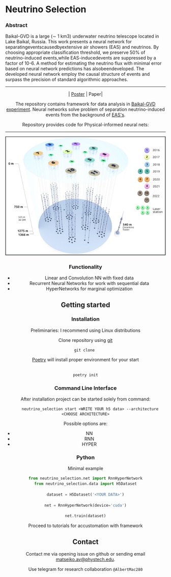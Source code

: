 # Neutrino Selection

### Abstract

Baikal-GVD is a large (∼ 1 km3) underwater neutrino telescope located in Lake Baikal, Russia. This work presents a neural network for separatingeventscausedbyextensive air showers (EAS) and neutrinos. By choosing appropriate classification threshold, we preserve 50% of neutrino-induced events,while EAS-inducedevents are suppressed by a factor of 10-6. A method for estimating the neutrino flux with minimal error based on neural network predictions has alsobeendeveloped. The developed neural network employ the causal structure of events and surpass the precision of standard algorithmic approaches.

---
<center>
| <a href=https://indico.jinr.ru/event/3792/contributions/23465/attachments/17254/29376/AYSS_Matseiko_poster.pdf>Poster</a> | <a>Paper</a>|
<center>


The repository contains framework for  data analysis in [Baikal-GVD experiment](https://baikalgvd.jinr.ru/). 
Neural networks solve problem of separation neutrino-induced events from the background of [EAS's]().

Repository provides code for Physical-informed neural nets:

---

![](assets/Neutrino.png)

### Functionality 

- Linear and Convolution NN with fixed data
- Recurrent Neural Networks for work with sequential data
- HyperNetworks for marginal optimization 

## Getting started

### Installation

Preliminaries: I recommend using Linux distributions 


Clone repository using [git](https://git-scm.com/)  
```
git clone 
```

[Poetry](https://python-poetry.org/) will install proper environment for your start 

```python

poetry init
```

### Command Line Interface

After installation project can be started solely from command: 

```
    neutrino_selection start <WRITE YOUR h5 data> --architecture <CHOOSE ARCHITECTURE>
```

Possible options are:
- NN 
- RNN
- HYPER 

### Python 

Minimal example

```python
from neutrino_selection.net import RnnHyperNetwork
from neutrino_selection.data import H5Dataset

dataset = H5Dataset('<YOUR DATA>')

net = RnnHyperNetwork(device='cuda')

net.train(dataset)
```

Proceed to tutorials for accustomation with framework

## Contact

Contact me via opening issue on github or sending email matseiko.av@phystech.edu.

Use telegram for research collaboration `@AlbertMac280`
